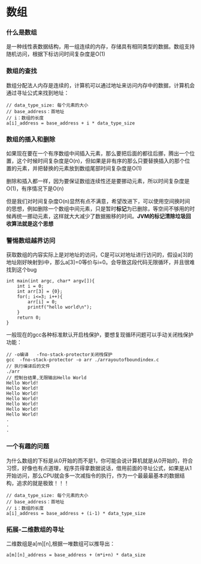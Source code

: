 # 数组

### 什么是数组
是一种线性表数据结构，用一组连续的内存，存储具有相同类型的数据。数组支持随机访问，根据下标访问时间复杂度是O(1)


### 数组的查找
数组分配法人内存是连续的，计算机可以通过地址来访问内存中的数据，计算机会通过寻址公式来找到地址：
```
// data_type_size: 每个元素的大小
// base_address：首地址
// i：数组的长度
a[i]_address = base_address + i * data_type_size
```

### 数组的插入和删除
如果现在要在一个有序数组中间插入元素，那么要把后面的都往后挪，腾出一个位置，这个时候时间复杂度是O(n)，但如果是非有序的那么只要替换插入的那个位置的元素，并把替换的元素放到数组尾部时间复杂度是O(1)

删除和插入都一样，因为要保证数组连续性还是要挪动元素，所以时间复杂度是O(1)，有序情况下是O(n)

但是我们对时间复杂度O(n)显然有点不满意，希望改进下，可以使用空间换时间的思想，例如删除一个数组中间元素，只是暂时**标记**为已删除，等空间不够用的时候再统一挪动元素，这样就大大减少了数据搬移的时间。**JVM的标记清除垃圾回收算法就是这个思想**

### 警惕数组越界访问
获取数组的内容实际上是对地址的访问，C是可以对地址进行访问的，假设a[3]的地址刚好映射到i中，那么a[3]=0等价与i=0。会导致这段代码无限循环，并且很难找到这个bug
```
int main(int argc, char* argv[]){
    int i = 0;
    int arr[3] = {0};
    for(; i<=3; i++){
        arr[i] = 0;
        printf("hello world\n");
    }
    return 0;
}

```
一般现在的gcc各种标准默认开启栈保护，要想复现循环问题可以手动关闭栈保护功能：
```
// -o编译   -fno-stack-protector关闭栈保护
gcc  -fno-stack-protector -o arr ./arrayoutofboundindex.c
// 执行编译后的文件
./arr
// 控制台结果,无限输出Hello World
Hello World!
Hello World!
Hello World!
Hello World!
Hello World!
Hello World!
Hello World!
.
.
.
```

### 一个有趣的问题
为什么数组的下标是从0开始的而不是1，你可能会说计算机就是从0开始的，符合习惯，好像也有点道理，程序员得拿数据说话，借用前面的寻址公式，如果是从1开始访问，那么CPU就会多一次减指令的执行，作为一个最最最基本的数据结构，追求的就是极致！！！
```
// data_type_size: 每个元素的大小
// base_address：首地址
// i：数组的长度
a[i]_address = base_address + (i-1) * data_type_size
```

### 拓展-二维数组的寻址
二维数组是a[m][n],根据一唯数组可以推导出：
```
a[m][n]_address = base_address + (m*i+n) * data_size
```
